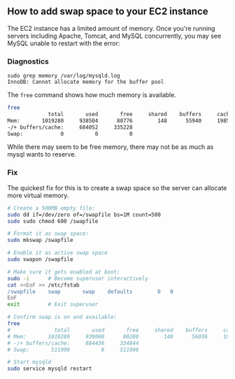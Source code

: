 ## How to add swap space to your EC2 instance

The EC2 instance has a limited amount of memory.  Once you're running servers including Apache, Tomcat, and MySQL concurrently, you may see MySQL unable to restart with the error:

### Diagnostics
```
sudo grep memory /var/log/mysqld.log
InnoDB: Cannot allocate memory for the buffer pool
```

The `free` command shows how much memory is available.

```bash
free
             total       used       free     shared    buffers     cached
Mem:       1019280     938504      80776        148      55940     198512
-/+ buffers/cache:     684052     335228
Swap:            0          0          0
```

While there may seem to be free memory, there may not be as much as mysql wants to reserve.

### Fix

The quickest fix for this is to create a swap space so the server can allocate more virtual memory.

```bash
# Create a 500MB empty file:
sudo dd if=/dev/zero of=/swapfile bs=1M count=500
sudo sudo chmod 600 /swapfile

# Format it as swap space:
sudo mkswap /swapfile

# Enable it as active swap space
sudo swapon /swapfile

# Make sure it gets enabled at boot:
sudo -i      # Become superuser interactively
cat <<EoF >> /etc/fstab
/swapfile    swap       swap    defaults        0   0
EoF
exit         # Exit superuser

# Confirm swap is on and available:
free
#              total       used       free     shared    buffers     cached
# Mem:       1019280     939000      80280        148      56036     198528
# -/+ buffers/cache:     684436     334844
# Swap:       511996          0     511996

# Start mysqld
sudo service mysqld restart
```
